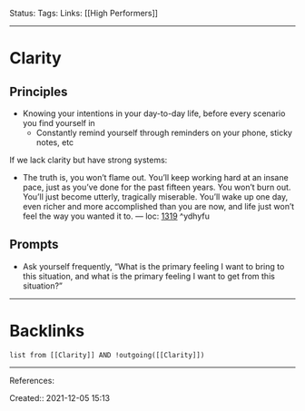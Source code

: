 Status: 
Tags: 
Links: [[High Performers]]
___
# Clarity
## Principles
- Knowing your intentions in your day-to-day life, before every scenario you find yourself in
	- Constantly remind yourself through reminders on your phone, sticky notes, etc

If we lack clarity but have strong systems:
- The truth is, you won’t flame out. You’ll keep working hard at an insane pace, just as you’ve done for the past fifteen years. You won’t burn out. You’ll just become utterly, tragically miserable. You’ll wake up one day, even richer and more accomplished than you are now, and life just won’t feel the way you wanted it to. — loc: [1319]() ^ydhyfu

## Prompts
- Ask yourself frequently, “What is the primary feeling I want to bring to this situation, and what is the primary feeling I want to get from this situation?”
___
# Backlinks
```dataview
list from [[Clarity]] AND !outgoing([[Clarity]])
```
___
References:

Created:: 2021-12-05 15:13
